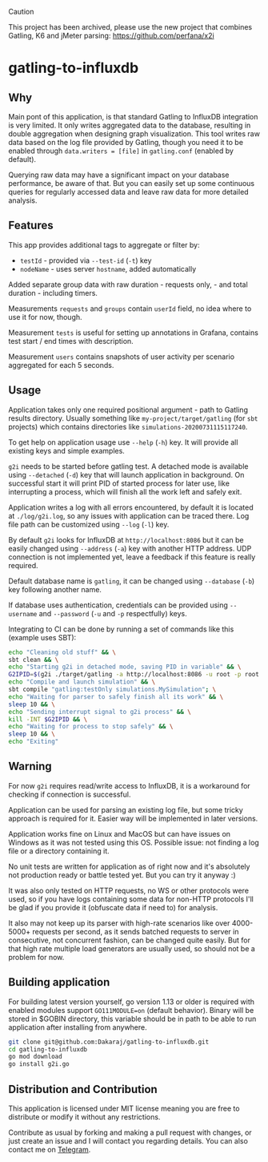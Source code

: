 > [!CAUTION]
> This project has been archived, please use the new project that combines Gatling, K6 and jMeter parsing: https://github.com/perfana/x2i

# gatling-to-influxdb

## Why

Main pont of this application, is that standard Gatling to InfluxDB integration is very limited. It only writes aggregated data to the database, resulting in double aggregation when designing graph visualization. This tool writes raw data based on the log file provided by Gatling, though you need it to be enabled through `data.writers = [file]` in `gatling.conf` (enabled by default).

Querying raw data may have a significant impact on your database performance, be aware of that. But you can easily set up some continuous queries for regularly accessed data and leave raw data for more detailed analysis.

## Features

This app provides additional tags to aggregate or filter by:

- `testId` - provided via `--test-id` (`-t`) key
- `nodeName` - uses server `hostname`, added automatically

Added separate group data with raw duration - requests only, - and total duration - including timers.

Measurements `requests` and `groups` contain `userId` field, no idea where to use it for now, though.

Measurement `tests` is useful for setting up annotations in Grafana, contains test start / end times with description.

Measurement `users` contains snapshots of user activity per scenario aggregated for each 5 seconds.

## Usage

Application takes only one required positional argument - path to Gatling results directory. Usually something like `my-project/target/gatling` (for `sbt` projects) which contains directories like `simulations-20200731115117240`.

To get help on application usage use `--help` (`-h`) key. It will provide all existing keys and simple examples.

`g2i` needs to be started before gatling test. A detached mode is available using `--detached` (`-d`) key that will launch application in background. On successful start it will print PID of started process for later use, like interrupting a process, which will finish all the work left and safely exit.

Application writes a log with all errors encountered, by default it is located at `./log/g2i.log`, so any issues with application can be traced there. Log file path can be customized using `--log` (`-l`) key.

By default `g2i` looks for InfluxDB at `http://localhost:8086` but it can be easily changed using `--address` (`-a`) key with another HTTP address. UDP connection is not implemented yet, leave a feedback if this feature is really required.

Default database name is `gatling`, it can be changed using `--database` (`-b`) key following another name.

If database uses authentication, credentials can be provided using `--username` and `--password` (`-u` and `-p` respectfully) keys.

Integrating to CI can be done by running a set of commands like this (example uses SBT):

```bash
echo "Cleaning old stuff" && \
sbt clean && \
echo "Starting g2i in detached mode, saving PID in variable" && \
G2IPID=$(g2i ./target/gatling -a http://localhost:8086 -u root -p root -b gatling -t "MySimulation-$BUILD_NUMBER" -d | awk '{print $2}') && \
echo "Compile and launch simulation" && \
sbt compile "gatling:testOnly simulations.MySimulation"; \
echo "Waiting for parser to safely finish all its work" && \
sleep 10 && \
echo "Sending interrupt signal to g2i process" && \
kill -INT $G2IPID && \
echo "Waiting for process to stop safely" && \
sleep 10 && \
echo "Exiting"
```

## Warning

For now `g2i` requires read/write access to InfluxDB, it is a workaround for checking if connection is successful.

Application can be used for parsing an existing log file, but some tricky approach is required for it. Easier way will be implemented in later versions.

Application works fine on Linux and MacOS but can have issues on Windows as it was not tested using this OS. Possible issue: not finding a log file or a directory containing it.

No unit tests are written for application as of right now and it's absolutely not production ready or battle tested yet. But you can try it anyway :)

It was also only tested on HTTP requests, no WS or other protocols were used, so if you have logs containing some data for non-HTTP protocols I'll be glad if you provide it (obfuscate data if need to) for analysis.

It also may not keep up its parser with high-rate scenarios like over 4000-5000+ requests per second, as it sends batched requests to server in consecutive, not concurrent fashion, can be changed quite easily. But for that high rate multiple load generators are usually used, so should not be a problem for now.

## Building application

For building latest version yourself, go version 1.13 or older is required with enabled modules support `GO111MODULE=on` (default behavior). Binary will be stored in \$GOBIN directory, this variable should be in path to be able to run application after installing from anywhere.

```bash
git clone git@github.com:Dakaraj/gatling-to-influxdb.git
cd gatling-to-influxdb
go mod download
go install g2i.go
```

## Distribution and Contribution

This application is licensed under MIT license meaning you are free to distribute or modify it without any restrictions.

Contribute as usual by forking and making a pull request with changes, or just create an issue and I will contact you regarding details. You can also contact me on [Telegram](https://t.me/Dakaraj).
